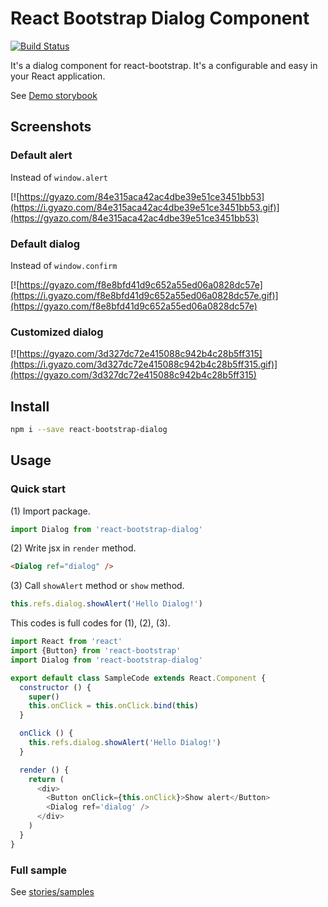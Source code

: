 # React Bootstrap Dialog Component

[![Build Status](https://travis-ci.org/akiroom/react-bootstrap-dialog.svg?branch=master)](https://travis-ci.org/akiroom/react-bootstrap-dialog)

It's a dialog component for react-bootstrap. It's a configurable and easy in your React application.

See [Demo storybook](https://akiroom.github.io/react-bootstrap-dialog/)

## Screenshots

### Default alert

Instead of `window.alert`

[![https://gyazo.com/84e315aca42ac4dbe39e51ce3451bb53](https://i.gyazo.com/84e315aca42ac4dbe39e51ce3451bb53.gif)](https://gyazo.com/84e315aca42ac4dbe39e51ce3451bb53)

### Default dialog

Instead of `window.confirm`

[![https://gyazo.com/f8e8bfd41d9c652a55ed06a0828dc57e](https://i.gyazo.com/f8e8bfd41d9c652a55ed06a0828dc57e.gif)](https://gyazo.com/f8e8bfd41d9c652a55ed06a0828dc57e)

### Customized dialog

[![https://gyazo.com/3d327dc72e415088c942b4c28b5ff315](https://i.gyazo.com/3d327dc72e415088c942b4c28b5ff315.gif)](https://gyazo.com/3d327dc72e415088c942b4c28b5ff315)

## Install

```sh
npm i --save react-bootstrap-dialog
```

## Usage

### Quick start


(1) Import package.

```js
import Dialog from 'react-bootstrap-dialog'
```

(2) Write jsx in `render` method.

```html
<Dialog ref="dialog" />
```

(3) Call `showAlert` method or `show` method.

```js
this.refs.dialog.showAlert('Hello Dialog!')
```

This codes is full codes for (1), (2), (3).

```js
import React from 'react'
import {Button} from 'react-bootstrap'
import Dialog from 'react-bootstrap-dialog'

export default class SampleCode extends React.Component {
  constructor () {
    super()
    this.onClick = this.onClick.bind(this)
  }

  onClick () {
    this.refs.dialog.showAlert('Hello Dialog!')
  }

  render () {
    return (
      <div>
        <Button onClick={this.onClick}>Show alert</Button>
        <Dialog ref='dialog' />
      </div>
    )
  }
}

```

### Full sample

See [stories/samples](https://github.com/akiroom/react-bootstrap-dialog/tree/master/src/stories/samples)
